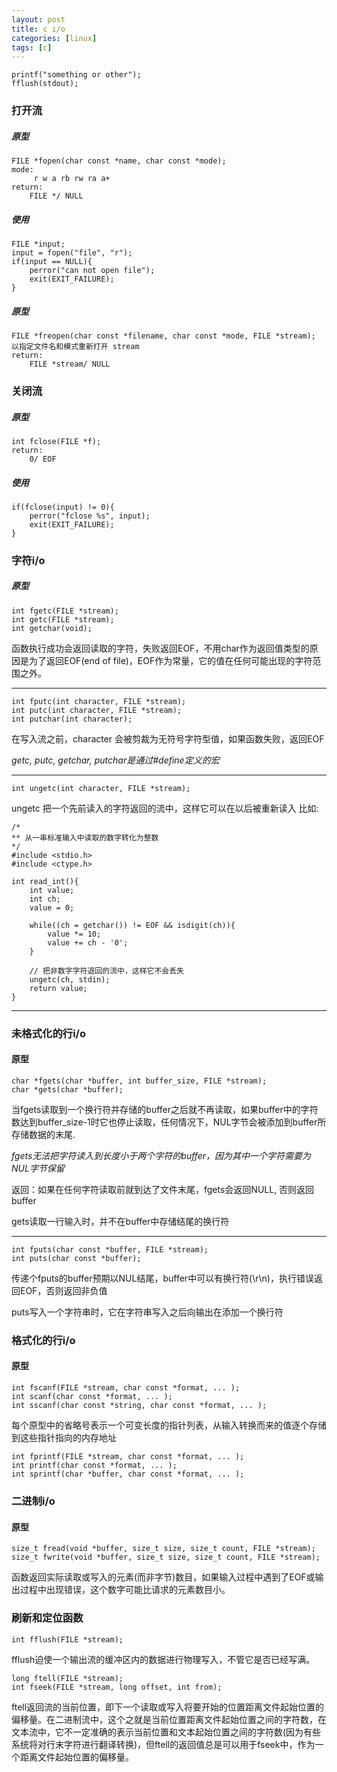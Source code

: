 ```yaml
---
layout: post 
title: c i/o 
categories: [linux]
tags: [c]
---
```


    printf("something or other");
    fflush(stdout);

### 打开流

##### 原型

    FILE *fopen(char const *name, char const *mode);
    mode:
         r w a rb rw ra a+
    return:
        FILE */ NULL

##### 使用
    
    FILE *input;
    input = fopen("file", "r");
    if(input == NULL){
        perror("can not open file");
        exit(EXIT_FAILURE);
    }

##### 原型

    FILE *freopen(char const *filename, char const *mode, FILE *stream);
    以指定文件名和模式重新打开 stream
    return:
        FILE *stream/ NULL

### 关闭流

##### 原型
    
    int fclose(FILE *f);
    return:
        0/ EOF

##### 使用

    if(fclose(input) != 0){
        perror("fclose %s", input);
        exit(EXIT_FAILURE);
    }

### 字符i/o

##### 原型

    int fgetc(FILE *stream);
    int getc(FILE *stream);
    int getchar(void);

函数执行成功会返回读取的字符，失败返回EOF，不用char作为返回值类型的原因是为了返回EOF(end of file)，EOF作为常量，它的值在任何可能出现的字符范围之外。

---
    int fputc(int character, FILE *stream);
    int putc(int character, FILE *stream);
    int putchar(int character);

在写入流之前，character 会被剪裁为无符号字符型值，如果函数失败，返回EOF

*getc, putc, getchar, putchar是通过#define定义的宏*

---

    int ungetc(int character, FILE *stream);

ungetc 把一个先前读入的字符返回的流中，这样它可以在以后被重新读入   比如:

    /*
    ** 从一串标准输入中读取的数字转化为整数
    */
    #include <stdio.h>
    #include <ctype.h>

    int read_int(){
        int value;
        int ch;
        value = 0;

        while((ch = getchar()) != EOF && isdigit(ch)){
            value *= 10;
            value += ch - '0';
        }

        // 把非数字字符退回的流中，这样它不会丢失
        ungetc(ch, stdin);
        return value;
    }

---

### 未格式化的行i/o

#### 原型

    char *fgets(char *buffer, int buffer_size, FILE *stream);
    char *gets(char *buffer);

当fgets读取到一个换行符并存储的buffer之后就不再读取，如果buffer中的字符数达到buffer_size-1时它也停止读取，任何情况下，NUL字节会被添加到buffer所存储数据的末尾.

*fgets无法把字符读入到长度小于两个字符的buffer，因为其中一个字符需要为NUL字节保留* 

返回：如果在任何字符读取前就到达了文件末尾，fgets会返回NULL, 否则返回buffer

gets读取一行输入时，并不在buffer中存储结尾的换行符

---

    int fputs(char const *buffer, FILE *stream);
    int puts(char const *buffer);

传递个fputs的buffer预期以NUL结尾，buffer中可以有换行符(\r\n)，执行错误返回EOF，否则返回非负值

puts写入一个字符串时，它在字符串写入之后向输出在添加一个换行符

### 格式化的行i/o

#### 原型

    int fscanf(FILE *stream, char const *format, ... );
    int scanf(char const *format, ... );
    int sscanf(char const *string, char const *format, ... );

每个原型中的省略号表示一个可变长度的指针列表，从输入转换而来的值逐个存储到这些指针指向的内存地址

    int fprintf(FILE *stream, char const *format, ... );
    int printf(char const *format, ... );
    int sprintf(char *buffer, char const *format, ... );

### 二进制i/o

#### 原型

    size_t fread(void *buffer, size_t size, size_t count, FILE *stream);
    size_t fwrite(void *buffer, size_t size, size_t count, FILE *stream);

函数返回实际读取或写入的元素(而非字节)数目，如果输入过程中遇到了EOF或输出过程中出现错误，这个数字可能比请求的元素数目小。

### 刷新和定位函数

    int fflush(FILE *stream);

fflush迫使一个输出流的缓冲区内的数据进行物理写入，不管它是否已经写满。

    long ftell(FILE *stream);
    int fseek(FILE *stream, long offset, int from);

ftell返回流的当前位置，即下一个读取或写入将要开始的位置距离文件起始位置的偏移量。在二进制流中，这个之就是当前位置距离文件起始位置之间的字符数，在文本流中，它不一定准确的表示当前位置和文本起始位置之间的字符数(因为有些系统将对行末字符进行翻译转换)，但ftell的返回值总是可以用于fseek中，作为一个距离文件起始位置的偏移量。
